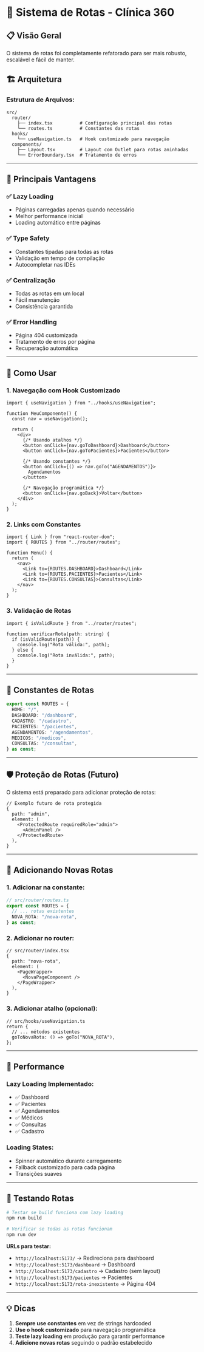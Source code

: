 # 🚀 Sistema de Rotas - Clínica 360

## 📋 Visão Geral

O sistema de rotas foi completamente refatorado para ser mais robusto, escalável e fácil de manter.

## 🏗️ Arquitetura

### **Estrutura de Arquivos:**
```
src/
  router/
    ├── index.tsx          # Configuração principal das rotas
    └── routes.ts          # Constantes das rotas
  hooks/
    └── useNavigation.ts   # Hook customizado para navegação
  components/
    ├── Layout.tsx         # Layout com Outlet para rotas aninhadas
    └── ErrorBoundary.tsx  # Tratamento de erros
```

---

## 🎯 Principais Vantagens

### ✅ **Lazy Loading**
- Páginas carregadas apenas quando necessário
- Melhor performance inicial
- Loading automático entre páginas

### ✅ **Type Safety**
- Constantes tipadas para todas as rotas
- Validação em tempo de compilação
- Autocompletar nas IDEs

### ✅ **Centralização**
- Todas as rotas em um local
- Fácil manutenção
- Consistência garantida

### ✅ **Error Handling**
- Página 404 customizada
- Tratamento de erros por página
- Recuperação automática

---

## 🔧 Como Usar

### **1. Navegação com Hook Customizado**

```tsx
import { useNavigation } from "../hooks/useNavigation";

function MeuComponente() {
  const nav = useNavigation();
  
  return (
    <div>
      {/* Usando atalhos */}
      <button onClick={nav.goToDashboard}>Dashboard</button>
      <button onClick={nav.goToPacientes}>Pacientes</button>
      
      {/* Usando constantes */}
      <button onClick={() => nav.goTo("AGENDAMENTOS")}>
        Agendamentos
      </button>
      
      {/* Navegação programática */}
      <button onClick={nav.goBack}>Voltar</button>
    </div>
  );
}
```

### **2. Links com Constantes**

```tsx
import { Link } from "react-router-dom";
import { ROUTES } from "../router/routes";

function Menu() {
  return (
    <nav>
      <Link to={ROUTES.DASHBOARD}>Dashboard</Link>
      <Link to={ROUTES.PACIENTES}>Pacientes</Link>
      <Link to={ROUTES.CONSULTAS}>Consultas</Link>
    </nav>
  );
}
```

### **3. Validação de Rotas**

```tsx
import { isValidRoute } from "../router/routes";

function verificarRota(path: string) {
  if (isValidRoute(path)) {
    console.log("Rota válida:", path);
  } else {
    console.log("Rota inválida:", path);
  }
}
```

---

## 📝 Constantes de Rotas

```typescript
export const ROUTES = {
  HOME: "/",
  DASHBOARD: "/dashboard",
  CADASTRO: "/cadastro", 
  PACIENTES: "/pacientes",
  AGENDAMENTOS: "/agendamentos",
  MEDICOS: "/medicos",
  CONSULTAS: "/consultas",
} as const;
```

---

## 🛡️ Proteção de Rotas (Futuro)

O sistema está preparado para adicionar proteção de rotas:

```tsx
// Exemplo futuro de rota protegida
{
  path: "admin",
  element: (
    <ProtectedRoute requiredRole="admin">
      <AdminPanel />
    </ProtectedRoute>
  ),
}
```

---

## 🔄 Adicionando Novas Rotas

### **1. Adicionar na constante:**
```typescript
// src/router/routes.ts
export const ROUTES = {
  // ... rotas existentes
  NOVA_ROTA: "/nova-rota",
} as const;
```

### **2. Adicionar no router:**
```tsx
// src/router/index.tsx
{
  path: "nova-rota",
  element: (
    <PageWrapper>
      <NovaPageComponent />
    </PageWrapper>
  ),
}
```

### **3. Adicionar atalho (opcional):**
```tsx
// src/hooks/useNavigation.ts
return {
  // ... métodos existentes
  goToNovaRota: () => goTo("NOVA_ROTA"),
};
```

---

## 🚀 Performance

### **Lazy Loading Implementado:**
- ✅ Dashboard
- ✅ Pacientes  
- ✅ Agendamentos
- ✅ Médicos
- ✅ Consultas
- ✅ Cadastro

### **Loading States:**
- Spinner automático durante carregamento
- Fallback customizado para cada página
- Transições suaves

---

## 🧪 Testando Rotas

```bash
# Testar se build funciona com lazy loading
npm run build

# Verificar se todas as rotas funcionam
npm run dev
```

**URLs para testar:**
- `http://localhost:5173/` → Redireciona para dashboard
- `http://localhost:5173/dashboard` → Dashboard
- `http://localhost:5173/cadastro` → Cadastro (sem layout)
- `http://localhost:5173/pacientes` → Pacientes
- `http://localhost:5173/rota-inexistente` → Página 404

---

## 💡 Dicas

1. **Sempre use constantes** em vez de strings hardcoded
2. **Use o hook customizado** para navegação programática
3. **Teste lazy loading** em produção para garantir performance
4. **Adicione novas rotas** seguindo o padrão estabelecido 
